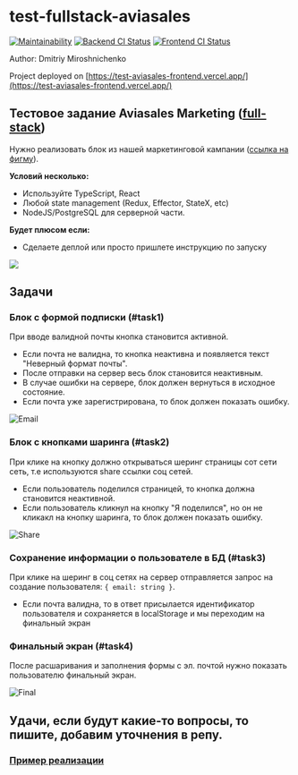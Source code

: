 # test-fullstack-aviasales

[![Maintainability](https://api.codeclimate.com/v1/badges/8e5facdafa7e669bfcc1/maintainability)](https://codeclimate.com/github/jprestor/test-fullstack-aviasales/maintainability)
[![Backend CI Status](https://github.com/jprestor/test-fullstack-aviasales/actions/workflows/backend.yml/badge.svg)](https://github.com/jprestor/test-fullstack-aviasales/actions/workflows/backend.yml)
[![Frontend CI Status](https://github.com/jprestor/test-fullstack-aviasales/actions/workflows/frontend.yml/badge.svg)](https://github.com/jprestor/test-fullstack-aviasales/actions/workflows/frontend.yml)

Author: Dmitriy Miroshnichenko

Project deployed on [https://test-aviasales-frontend.vercel.app/](https://test-aviasales-frontend.vercel.app/)

## Тестовое задание Aviasales Marketing ([full-stack](https://aviasales.recruitee.com/o/fullstack-developer))

Нужно реализовать блок из нашей маркетинговой кампании ([ссылка на фигму](https://i.avs.io/ramnx0)).

**Условий несколько:**

- Используйте TypeScript, React
- Любой state management (Redux, Effector, StateX, etc)
- NodeJS/PostgreSQL для серверной части.

**Будет плюсом если:**

- Сделаете деплой или просто пришлете инструкцию по запуску

![](preview.png?raw=true)

## Задачи

### Блок с формой подписки (#task1)

При вводе валидной почты кнопка становится активной.

- Если почта не валидна, то кнопка неактивна и появляется текст "Неверный формат почты".
- После отправки на сервер весь блок становится неактивным.
- В случае ошибки на сервере, блок должен вернуться в исходное состояние.
- Если почта уже зарегистрирована, то блок должен показать ошибку.

![](email.png 'Email')

### Блок с кнопками шаринга (#task2)

При клике на кнопку должно открываться шеринг страницы сот сети сеть, т.е используются share ссылки соц сетей.

- Если пользователь поделился страницей, то кнопка должна становится неактивной.
- Если пользователь кликнул на кнопку "Я поделился", но он не кликакл на кнопку шаринга, то блок должен показать ошибку.

![](share.png?raw=true 'Share')

### Сохранение информации о пользователе в БД (#task3)

При клике на шеринг в соц сетях на сервер отправляется запрос на создание пользователя: `{ email: string }`.

- Если почта валидна, то в ответ присылается идентификатор пользователя и сохраняется в localStorage и мы переходим на финальный экран

### Финальный экран (#task4)

После расшаривания и заполнения формы с эл. почтой нужно показать пользователю финальный экран.

![](final.png?raw=true 'Final')

## Удачи, если будут какие-то вопросы, то пишите, добавим уточнения в репу.

### [Пример реализации](https://indriver.aviasales.ru)
